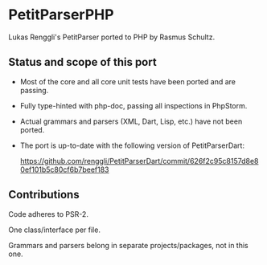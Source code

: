 PetitParserPHP
==============

Lukas Renggli's PetitParser ported to PHP by Rasmus Schultz.


Status and scope of this port
-----------------------------

- Most of the core and all core unit tests have been ported and are passing.

- Fully type-hinted with php-doc, passing all inspections in PhpStorm.

- Actual grammars and parsers (XML, Dart, Lisp, etc.) have not been ported.

- The port is up-to-date with the following version of PetitParserDart:

  https://github.com/renggli/PetitParserDart/commit/626f2c95c8157d8e80ef101b5c80cf6b7beef183


Contributions
-------------

Code adheres to PSR-2.

One class/interface per file.

Grammars and parsers belong in separate projects/packages, not in this one.
